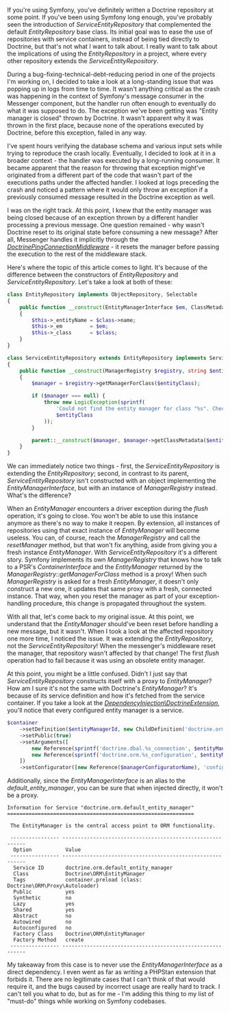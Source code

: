 [//]: # (TITLE: Using Doctrine's EntityRepository as a service is a bad idea)
[//]: # (DESCRIPTION: Why Doctrine's ServiceEntityRepository, and not EntityRepository, should be only be ever used as a service)
[//]: # (DATE: 2023-01-20)

If you're using Symfony, you've definitely written a Doctrine repository at some point. If you've been using Symfony long enough, you've probably seen the introduction of *ServiceEntityRepository* that complemented the default *EntityRepository* base class. Its initial goal was to ease the use of repositories with service containers, instead of being tied directly to Doctrine, but that's not what I want to talk about. I really want to talk about the implications of using the *EntityRepository* in a project, where every other repository extends the *ServiceEntityRepository*.

During a bug-fixing-technical-debt-reducing period in one of the projects I'm working on, I decided to take a look at a long-standing issue that was popping up in logs from time to time. It wasn't anything critical as the crash was happening in the context of Symfony's message consumer in the Messenger component, but the handler run often enough to eventually do what it was supposed to do. The exception we've been getting was "Entity manager is closed" thrown by Doctrine. It wasn't apparent why it was thrown in the first place, because none of the operations executed by Doctrine, before this exception, failed in any way.

I've spent hours verifying the database schema and various input sets while trying to reproduce the crash locally. Eventually, I decided to look at it in a broader context - the handler was executed by a long-running consumer. It became apparent that the reason for throwing that exception might've originated from a different part of the code that wasn't part of the executions paths under the affected handler. I looked at logs preceding the crash and noticed a pattern where it would only throw an exception if a previously consumed message resulted in the Doctrine exception as well.

I was on the right track. At this point, I knew that the entity manager was being closed because of an exception thrown by a different handler processing a previous message. One question remained - why wasn't Doctrine reset to its original state before consuming a new message? After all, Messenger handles it implicitly through the [*DoctrinePingConnectionMiddleware*](https://github.com/symfony/doctrine-bridge/blob/5.4/Messenger/DoctrinePingConnectionMiddleware.php) - it resets the manager before passing the execution to the rest of the middleware stack.

Here's where the topic of this article comes to light. It's because of the difference between the constructors of *EntityRepository* and *ServiceEntityRepository*. Let's take a look at both of these:

```php
class EntityRepository implements ObjectRepository, Selectable
{
    public function __construct(EntityManagerInterface $em, ClassMetadata $class)
    {
        $this->_entityName = $class->name;
        $this->_em         = $em;
        $this->_class      = $class;
    }
}
```

```php
class ServiceEntityRepository extends EntityRepository implements ServiceEntityRepositoryInterface
{
    public function __construct(ManagerRegistry $registry, string $entityClass)
    {
        $manager = $registry->getManagerForClass($entityClass);

        if ($manager === null) {
            throw new LogicException(sprintf(
                'Could not find the entity manager for class "%s". Check your Doctrine configuration to make sure it is configured to load this entity’s metadata.',
                $entityClass
            ));
        }

        parent::__construct($manager, $manager->getClassMetadata($entityClass));
    }
}
```

We can immediately notice two things - first, the *ServiceEntityRepository* is extending the *EntityRepository*; second, in contrast to its parent, *ServiceEntityRepository* isn't constructed with an object implementing the *EntityManagerInterface*, but with an instance of *ManagerRegistry* instead. What's the difference?

When an *EntityManager* encounters a driver exception during the *flush* operation, it's going to close. You won't be able to use this instance anymore as there's no way to make it reopen. By extension, all instances of repositories using that exact instance of *EntityManager* will become useless.
You can, of course, reach the *ManagerRegistry* and call the *resetManager* method, but that won't fix anything, aside from giving you a fresh instance *EntityManager*. With *ServiceEntityRepository* it's a different story. Symfony implements its own *ManagerRegistry* that knows how to talk to a PSR's *ContainerInterface* and the *EntityManager* returned by the *ManagerRegistry::getManagerForClass* method is a proxy! When such *ManagerRegistry* is asked for a fresh *EntityManager*, it doesn't only construct a new one, it updates that same proxy with a fresh, connected instance. That way, when you reset the manager as part of your exception-handling procedure, this change is propagated throughout the system.

With all that, let's come back to my original issue. At this point, we understand that the *EntityManager* should've been reset before handling a new message, but it wasn't. When I took a look at the affected repository one more time, I noticed the issue. It was extending the *EntityRepository*, not the *ServiceEntityRepository*! When the messenger's middleware reset the manager, that repository wasn't affected by that change! The first *flush* operation had to fail because it was using an obsolete entity manager.

At this point, you might be a little confused. Didn't I just say that *ServiceEntityRepository* constructs itself with a proxy to *EntityManager*? How am I sure it's not the same with Doctrine's *EntityManager*? It's because of its service definition and how it's fetched from the service container. If you take a look at the [*DependencyInjection\\DoctrineExtension*](https://github.com/doctrine/DoctrineBundle/blob/2.8.x/DependencyInjection/DoctrineExtension.php), you'll notice that every configured entity manager is a service.

```php
$container
    ->setDefinition($entityManagerId, new ChildDefinition('doctrine.orm.entity_manager.abstract'))
    ->setPublic(true)
    ->setArguments([
        new Reference(sprintf('doctrine.dbal.%s_connection', $entityManager['connection'])),
        new Reference(sprintf('doctrine.orm.%s_configuration', $entityManager['name'])),
    ])
    ->setConfigurator([new Reference($managerConfiguratorName), 'configure']);
```

Additionally, since the *EntityManagerInterface* is an alias to the *default_entity_manager*, you can be sure that when injected directly, it won't be a proxy.

```
Information for Service "doctrine.orm.default_entity_manager"
=============================================================

 The EntityManager is the central access point to ORM functionality.

 ---------------- ---------------------------------------------------------- 
  Option           Value                                                     
 ---------------- ---------------------------------------------------------- 
  Service ID       doctrine.orm.default_entity_manager                       
  Class            Doctrine\ORM\EntityManager                                
  Tags             container.preload (class: Doctrine\ORM\Proxy\Autoloader)  
  Public           yes                                                       
  Synthetic        no                                                        
  Lazy             yes                                                       
  Shared           yes                                                       
  Abstract         no                                                        
  Autowired        no                                                        
  Autoconfigured   no                                                        
  Factory Class    Doctrine\ORM\EntityManager                                
  Factory Method   create                                                    
 ---------------- ----------------------------------------------------------
```

My takeaway from this case is to never use the *EntityManagerInterface* as a direct dependency. I even went as far as writing a PHPStan extension that forbids it. There are no legitimate cases that I can't think of that would require it, and the bugs caused by incorrect usage are really hard to track. I can't tell you what to do, but as for me - I'm adding this thing to my list of "must-do" things while working on Symfony codebases.

